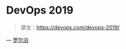 # DevOps 2019

> 原文：<https://devops.com/devops-2019/>

— [罗尔泊](https://devops.com/author/breselman/)